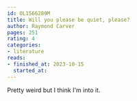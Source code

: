 ```yaml
---
id: OL1566289M
title: Will you please be quiet, please?
author: Raymond Carver
pages: 251
rating: 4
categories:
- literature
reads:
- finished_at: 2023-10-15
  started_at:
---
```


Pretty weird but I think I'm into it.
